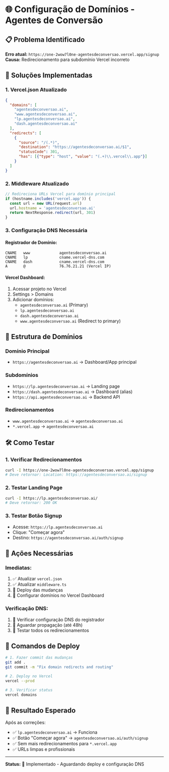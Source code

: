 # 🌐 Configuração de Domínios - Agentes de Conversão

## 📋 Problema Identificado

**Erro atual:** `https://one-2wow7l0ne-agentesdeconversao.vercel.app/signup`
**Causa:** Redirecionamento para subdomínio Vercel incorreto

## 🔧 Soluções Implementadas

### 1. **Vercel.json Atualizado**
```json
{
  "domains": [
    "agentesdeconversao.ai",
    "www.agentesdeconversao.ai", 
    "lp.agentesdeconversao.ai",
    "dash.agentesdeconversao.ai"
  ],
  "redirects": [
    {
      "source": "/(.*)",
      "destination": "https://agentesdeconversao.ai/$1",
      "statusCode": 301,
      "has": [{"type": "host", "value": "(.+)\\.vercel\\.app"}]
    }
  ]
}
```

### 2. **Middleware Atualizado**
```typescript
// Redireciona URLs Vercel para domínio principal
if (hostname.includes('vercel.app')) {
  const url = new URL(request.url)
  url.hostname = 'agentesdeconversao.ai'
  return NextResponse.redirect(url, 301)
}
```

### 3. **Configuração DNS Necessária**

#### **Registrador de Domínio:**
```
CNAME   www             agentesdeconversao.ai
CNAME   lp              cname.vercel-dns.com
CNAME   dash            cname.vercel-dns.com
A       @               76.76.21.21 (Vercel IP)
```

#### **Vercel Dashboard:**
1. Acessar projeto no Vercel
2. Settings > Domains  
3. Adicionar domínios:
   - `agentesdeconversao.ai` (Primary)
   - `lp.agentesdeconversao.ai`
   - `dash.agentesdeconversao.ai`
   - `www.agentesdeconversao.ai` (Redirect to primary)

## 🎯 Estrutura de Domínios

### **Domínio Principal**
- `https://agentesdeconversao.ai` → Dashboard/App principal

### **Subdomínios**
- `https://lp.agentesdeconversao.ai` → Landing page  
- `https://dash.agentesdeconversao.ai` → Dashboard (alias)
- `https://api.agentesdeconversao.ai` → Backend API

### **Redirecionamentos**
- `www.agentesdeconversao.ai` → `agentesdeconversao.ai`
- `*.vercel.app` → `agentesdeconversao.ai`

## 🛠️ Como Testar

### **1. Verificar Redirecionamentos**
```bash
curl -I https://one-2wow7l0ne-agentesdeconversao.vercel.app/signup
# Deve retornar: Location: https://agentesdeconversao.ai/signup
```

### **2. Testar Landing Page**
```bash
curl -I https://lp.agentesdeconversao.ai/
# Deve retornar: 200 OK
```

### **3. Testar Botão Signup**
- Acesse: `https://lp.agentesdeconversao.ai`
- Clique: "Começar agora"  
- Destino: `https://agentesdeconversao.ai/auth/signup`

## 🚨 Ações Necessárias

### **Imediatas:**
1. ✅ Atualizar `vercel.json`
2. ✅ Atualizar `middleware.ts`  
3. 🔄 Deploy das mudanças
4. 🔄 Configurar domínios no Vercel Dashboard

### **Verificação DNS:**
1. 🔄 Verificar configuração DNS do registrador
2. 🔄 Aguardar propagação (até 48h)
3. 🔄 Testar todos os redirecionamentos

## 📝 Comandos de Deploy

```bash
# 1. Fazer commit das mudanças
git add .
git commit -m "Fix domain redirects and routing"

# 2. Deploy no Vercel
vercel --prod

# 3. Verificar status
vercel domains
```

## 🎉 Resultado Esperado

Após as correções:
- ✅ `lp.agentesdeconversao.ai` → Funciona
- ✅ Botão "Começar agora" → `agentesdeconversao.ai/auth/signup`
- ✅ Sem mais redirecionamentos para `*.vercel.app`
- ✅ URLs limpas e profissionais

---

**Status:** 🔧 Implementado - Aguardando deploy e configuração DNS